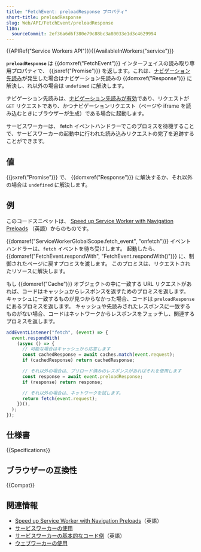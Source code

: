 ```yaml
---
title: "FetchEvent: preloadResponse プロパティ"
short-title: preloadResponse
slug: Web/API/FetchEvent/preloadResponse
l10n:
  sourceCommit: 2ef36a6d6f380e79c88bc3a80033e1d3c4629994
---
```


{{APIRef("Service Workers API")}}{{AvailableInWorkers("service")}}

**`preloadResponse`** は {{domxref("FetchEvent")}} インターフェイスの読み取り専用プロパティで、 {{jsxref("Promise")}} を返します。これは、[ナビゲーション先読み](/ja/docs/Web/API/NavigationPreloadManager)が発生した場合はナビゲーション先読みの {{domxref("Response")}} に解決し、れ以外の場合は `undefined` に解決します。

ナビゲーション先読みは、[ナビゲーション先読みが有効](/ja/docs/Web/API/NavigationPreloadManager/enable)であり、リクエストが `GET` リクエストであり、かつナビゲーションリクエスト（ページや iframe を読み込むときにブラウザーが生成）である場合に起動します。

サービスワーカーは、 fetch イベントハンドラーでこのプロミスを待機することで、サービスワーカーの起動中に行われた読み込みリクエストの完了を追跡することができます。

## 値

{{jsxref("Promise")}} で、 {{domxref("Response")}} に解決するか、それ以外の場合は `undefined` に解決します。

## 例

このコードスニペットは、 [Speed up Service Worker with Navigation Preloads](https://web.dev/navigation-preload/?hl=ja) （英語）からのものです。

{{domxref("ServiceWorkerGlobalScope.fetch_event", "onfetch")}} イベントハンドラーは、`fetch` イベントを待ち受けします。
起動したら、{{domxref("FetchEvent.respondWith", "FetchEvent.respondWith()")}} に、制御されたページに戻すプロミスを渡します。
このプロミスは、リクエストされたリソースに解決します。

もし {{domxref("Cache")}} オブジェクトの中に一致する URL リクエストがあれば、コードはキャッシュからレスポンスを返すためのプロミスを返します。
キャッシュに一致するものが見つからなかった場合、コードは `preloadResponse` にあるプロミスを返します。
キャッシュや先読みされたレスポンスに一致するものがない場合、コードはネットワークからレスポンスをフェッチし、関連するプロミスを返します。

```js
addEventListener("fetch", (event) => {
  event.respondWith(
    (async () => {
      // 可能な場合はキャッシュから応答します
      const cachedResponse = await caches.match(event.request);
      if (cachedResponse) return cachedResponse;

      // それ以外の場合は、プリロード済みのレスポンスがあればそれを使用します
      const response = await event.preloadResponse;
      if (response) return response;

      // それ以外の場合は、ネットワークを試します。
      return fetch(event.request);
    })(),
  );
});
```

## 仕様書

{{Specifications}}

## ブラウザーの互換性

{{Compat}}

## 関連情報

- [Speed up Service Worker with Navigation Preloads](https://web.dev/navigation-preload/?hl=ja)（英語）
- [サービスワーカーの使用](/ja/docs/Web/API/Service_Worker_API/Using_Service_Workers)
- [サービスワーカーの基本的なコード例](https://github.com/mdn/dom-examples/tree/main/service-worker/simple-service-worker)（英語）
- [ウェブワーカーの使用](/ja/docs/Web/API/Web_Workers_API/Using_web_workers)
